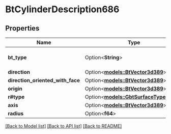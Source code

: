 # BtCylinderDescription686

## Properties

Name | Type | Description | Notes
------------ | ------------- | ------------- | -------------
**bt_type** | Option<**String**> | Type of JSON object. | [optional]
**direction** | Option<[**models::BtVector3d389**](BTVector3d-389.md)> |  | [optional]
**direction_oriented_with_face** | Option<[**models::BtVector3d389**](BTVector3d-389.md)> |  | [optional]
**origin** | Option<[**models::BtVector3d389**](BTVector3d-389.md)> |  | [optional]
**r#type** | Option<[**models::GbtSurfaceTypeEnum**](GBTSurfaceTypeEnum.md)> |  | [optional]
**axis** | Option<[**models::BtVector3d389**](BTVector3d-389.md)> |  | [optional]
**radius** | Option<**f64**> |  | [optional]

[[Back to Model list]](../README.md#documentation-for-models) [[Back to API list]](../README.md#documentation-for-api-endpoints) [[Back to README]](../README.md)


